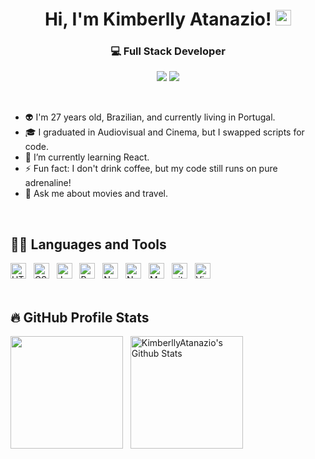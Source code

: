 <div align="center">
  <h1> Hi, I'm Kimberlly Atanazio! <img src="https://media.giphy.com/media/hvRJCLFzcasrR4ia7z/giphy.gif" width="25px"></h1>
  
  <h3>💻 Full Stack Developer</h3>
</div>

<p align="center">
<a target="_blank" href="https://www.linkedin.com/in/kimberllyatanazio/"><img src="https://img.shields.io/badge/-LinkedIn-0077B5?style=for-the-badge&logo=Linkedin&logoColor=white"></img></a>
<a target="_blank" href="mailto:kimberlly.atanazio@gmail.com"><img src="https://img.shields.io/badge/-Gmail-D14836?style=for-the-badge&logo=Gmail&logoColor=white"></img></a>
<br>
</p> 
<br>

- 👽 I'm 27 years old, Brazilian, and currently living in Portugal.
- 🎓 I graduated in Audiovisual and Cinema, but I swapped scripts for code.
- 🌱 I’m currently learning React.
- ⚡ Fun fact: I don't drink coffee, but my code still runs on pure adrenaline!
- 💬 Ask me about movies and travel.
</br>

## 👨‍💻 Languages and Tools

<img src="https://img.shields.io/badge/HTML5-282C34?logo=html5&logoColor=E34F26" alt="HTML5 logo" title="HTML5" height="25" /> &nbsp;
<img src="https://img.shields.io/badge/CSS3-282C34?logo=css3&logoColor=1572B6" alt="CSS3 logo" title="CSS3" height="25" /> &nbsp;
<img src="https://img.shields.io/badge/JavaScript-282C34?logo=javascript&logoColor=F7DF1E" alt="JavaScript logo" title="JavaScript" height="25" /> &nbsp;
<img src="https://img.shields.io/badge/React-282C34?logo=react&logoColor=61DAFB" alt="React logo" title="React" height="25" /> &nbsp;
<img src="https://img.shields.io/badge/Node.js-282C34?logo=node.js&logoColor=339933" alt="Node.js logo" title="Node.js" height="25" /> &nbsp;
<img src="https://img.shields.io/badge/Next.js-282C34?logo=next.js&logoColor=FFFFFF" alt="Next.js logo" title="Next.js" height="25" /> &nbsp;
<img src="https://img.shields.io/badge/MongoDB-282C34?logo=mongodb&logoColor=47A248" alt="MongoDB logo" title="MongoDB" height="25" /> &nbsp;
<img src="https://img.shields.io/badge/git-282C34?logo=git&logoColor=F05032" alt="git logo" title="git" height="25" /> &nbsp;
<img src="https://img.shields.io/badge/VS%20Code-282C34?logo=visual-studio-code&logoColor=007ACC" alt="Visual Studio Code logo" title="Visual Studio Code" height="25" />
</br>
</br>


## 🔥 GitHub Profile Stats
<img src="https://github-readme-stats.vercel.app/api/top-langs/?username=KimberllyAtanazio&langs_count=8&layout=compact&theme=react&hide_border=true&bg_color=1F222E&title_color=F85D7F&icon_color=F8D866&hide=Jupyter%20Notebook,Roff" height="180px"/> &nbsp;
<img alt="KimberllyAtanazio's Github Stats" src="https://github-readme-stats.vercel.app/api/?username=KimberllyAtanazio&show_icons=true&include_all_commits=true&count_private=true&theme=react&hide_border=true&bg_color=1F222E&title_color=F85D7F&icon_color=F8D866" height="180px"/>

